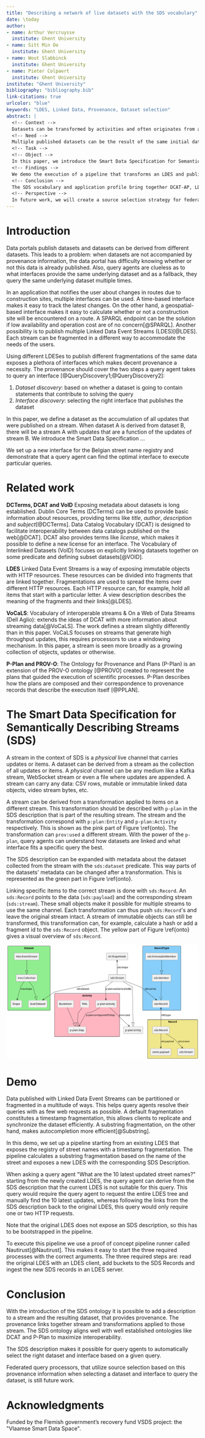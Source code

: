 ```yaml
---
title: "Describing a network of live datasets with the SDS vocabulary"
date: \today
author:
- name: Arthur Vercruysse
  institute: Ghent University
- name: Sitt Min Oo
  institute: Ghent University
- name: Wout Slabbinck
  institute: Ghent University
- name: Pieter Colpaert
  institute: Ghent University
institute: "Ghent University"
bibliography: "bibliography.bib"
link-citations: true
urlcolor: "blue"
keywords: "LDES, Linked Data, Provenance, Dataset selection"
abstract: |
  <!-- Context -->
  Datasets can be transformed by activities and often originates from a different live dataset.
  <!-- Need -->
  Multiple published datasets can be the result of the same initial dataset, we want to give query processors transparency in how datasets are linked.
  <!-- Task -->
  <!-- Object -->
  In this paper, we introduce the Smart Data Specification for Semantically Describing Streams (SDS) to annotate datasets with provenance information, describing the consumed stream and the applied transformations on that stream.
  <!-- Findings -->
  We demo the execution of a pipeline that transforms an LDES and publishes the data in a different structure as described in the SDS description.
  <!-- Conclusion -->
  The SDS vocabulary and application profile bring together DCAT-AP, LDES and P-Plan.
  <!-- Perspective -->
  In future work, we will create a source selection strategy for federated query processors that take into account this provenance information when selecting a dataset and interface to query the dataset. 
---
```


# Introduction

Data portals publish datasets and datasets can be derived from different datasets. This leads to a problem: when datasets are not accompanied by provenance information, the data portal has difficulty knowing whether or not this data is already published. Also, query agents are clueless as to what interfaces provide the same underlying dataset and as a fallback, they query the same underlying dataset multiple times. 

In an application that notifies the user about changes in routes due to construction sites, multiple interfaces can be used. 
A time-based interface makes it easy to track the latest changes. 
On the other hand, a geospatial-based interface makes it easy to calculate whether or not a construction site will be encountered on a route.
A SPARQL endpoint can be the solution if low availability and operation cost are of no concern[@SPARQL].
Another possibility is to publish multiple Linked Data Event Streams (LDES)[@LDES].
Each stream can be fragmented in a different way to accommodate the needs of the users. 

<!-- helps the query agent understand that the datasets contain the same data and that the geospatial interface will be more efficient for this application. -->
Using different LDESes to publish different fragmentations of the same data exposes a plethora of interfaces which makes decent provenance a necessity. 
The provenance should cover the two steps a query agent takes to query an interface [@QueryDiscovery1;@QueryDiscovery2]:  

1. _Dataset discovery_: based on whether a dataset is going to contain statements that contribute to solving the query
2. _Interface discovery_: selecting the right interface that publishes the dataset

<!-- let’s have 2 distinct running examples. E.g., Sensor data and an address registry? -->
In this paper, we define a dataset as the accumulation of all updates that were published on a stream. When dataset A is derived from dataset B, there will be a stream A with updates that are a function of the updates of stream B. We introduce the Smart Data Specification ...

We set up a new interface for the Belgian street name registry and demonstrate that a query agent can find the optimal interface to execute particular queries.


# Related work

**DCTerms, DCAT and VoID** Exposing metadata about datasets is long established. Dublin Core Terms (DCTerms) can be used to provide basic information about resources, providing terms like _title_, _author_, _description_ and _subject_[@DCTerms]. Data Catalog Vocabulary (DCAT) is designed to facilitate interoperability between data catalogs published on the web[@DCAT]. DCAT also provides terms like _license_, which makes it possible to define a new license for an interface. The Vocabulary of Interlinked Datasets (VoID) focuses on explicitly linking datasets together on some predicate and defining subset datasets[@VOID].

**LDES** Linked Data Event Streams is a way of exposing immutable objects with HTTP resources. These resources can be divided into fragments that are linked together. Fragmentations are used to spread the items over different HTTP resources. Each HTTP resource can, for example, hold all items that start with a particular letter. A view description describes the meaning of the fragments and their links[@LDES].   <!-- this is a reference to LDES paper -->

**VoCaLS**: Vocabulary of interoperable streams & On a Web of Data Streams (Dell Aglio): extends the ideas of DCAT with more information about streaming data[@VoCaLS]. The work defines a stream slightly differently than in this paper. VoCaLS focuses on streams that generate high throughput updates, this requires processors to use a windowing mechanism. In this paper, a stream is seen more broadly as a growing collection of objects, updates or otherwise.

**P-Plan and PROV-O**: The Ontology for Provenance and Plans (P-Plan) is an extension of the PROV-O ontology [@PROVO] created to represent the plans that guided the execution of scientific processes. P-Plan describes how the plans are composed and their correspondence to provenance records that describe the execution itself [@PPLAN].

# The Smart Data Specification for Semantically Describing Streams (SDS)

<!--stream is een live kanaal met updates, de dataset is dan het geheel van alle updates samen-->
A stream in the context of SDS is a _physical_ live channel that carries updates or items. A dataset can be derived from a stream as the collection of all updates or items. A _physical_ channel can be any medium like a Kafka stream, WebSocket stream or even a file where updates are appended. A stream can carry any data: CSV rows, mutable or immutable linked data objects, video stream bytes, etc.

<!--een stream kan gemaakt worden van een andere stream na een transformatie. Deze transformatie wordt omschreven in de SDS description. Zo kan je informatie vinden over de net gevonden stream (stub naar source selection in query agents)-->
A stream can be derived from a transformation applied to items on a different stream. This transformation should be described with `p-plan` in the SDS description that is part of the resulting stream. The stream and the transformation correspond with `p:plan:Entity` and `p-plan:Activity` respectively. This is shown as the pink part of Figure \ref{onto}. The transformation can  `prov:used` a different stream.
With the power of the `p-plan`, query agents can understand how datasets are linked and what interface fits a specific query the best.

<!--sds dataset verwijst naar metadata over de dataset dat opgebouwd wordt door deze stream-->
The SDS description can be expanded with metadata about the dataset collected from the stream with the `sds:dataset` predicate. This way parts of the datasets' metadata can be changed after a transformation. This is represented as the green part in Figure \ref{onto}. 

<!--sds Record zijn objecten dat dataset objecten verbinden aan de huidige stream. Nuttig want dan kan je met een transformatie (meta)data toevoegen aan sds Record, maar niet aan de dataset. (stub bucketization)-->
<!--   push only data structure: je kan informatie over meerdere streams op dezelfde push only data structure zetten, zoals gewoon appenden naar een file-->
Linking specific items to the correct stream is done with `sds:Record`. An `sds:Record` points to the data (`sds:payload`) and the corresponding stream (`sds:stream`). These small objects make it possible for multiple streams to use the same channel. Each transformation can thus push `sds:Record`'s and leave the original stream intact. A stream of immutable objects can still be transformed, this transformation can, for example, calculate a hash or add a fragment id to the `sds:Record` object. The yellow part of Figure \ref{onto} gives a visual overview of `sds:Record`.

<!--  Figuurtje ofzo met de ontology -->
![SDS Ontology\label{onto}](./ontology.png)


# Demo

Data published with Linked Data Event Streams can be partitioned or fragmented in a multitude of ways. This helps query agents resolve their queries with as few web requests as possible. A default fragmentation constitutes a timestamp fragmentation, this allows clients to replicate and synchronize the dataset efficiently. A substring fragmentation, on the other hand, makes autocompletion more efficient[@Substring].

In this demo, we set up a pipeline starting from an existing LDES that exposes the registry of street names with a timestamp fragmentation. The pipeline calculates a substring fragmentation based on the name of the street and exposes a new LDES with the corresponding SDS Description.

When asking a query agent "What are the 10 latest updated street names?" starting from the newly created LDES, the query agent can derive from the SDS description that the current LDES is not suitable for this query. This query would require the query agent to request the entire LDES tree and manually find the 10 latest updates, whereas following the links from the SDS description back to the original LDES, this query would only require one or two HTTP requests.

Note that the original LDES does not expose an SDS description, so this has to be bootstrapped in the pipeline.

To execute this pipeline we use a proof of concept pipeline runner called Nautirust[@Nautirust]. This makes it easy to start the three required processes with the correct arguments. The three required steps are: read the original LDES with an LDES client, add buckets to the SDS Records and ingest the new SDS records in an LDES server.


# Conclusion

With the introduction of the SDS ontology it is possible to add a description to a stream and the resulting dataset, that provides provenance. The provenance links together stream and transformations applied to those stream. The SDS ontology aligns well with well established ontologies like DCAT and P-Plan to maximize interoperability.

The SDS description makes it possible for query qgents to automatically select the right dataset and interface based on a given query.


Federated query processors, that utilize source selection based on this provenance information when selecting a dataset and interface to query the dataset, is still future work. 


# Acknowledgments

Funded by the Flemish government’s recovery fund VSDS project: the "Vlaamse Smart Data Space".
